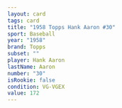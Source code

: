 ```yaml
---
layout: card
tags: card
title: "1958 Topps Hank Aaron #30"
sport: Baseball
year: "1958"
brand: Topps
subset: ""
player: Hank Aaron
lastName: Aaron
number: "30"
isRookie: false
condition: VG-VGEX
value: 172
---
```

